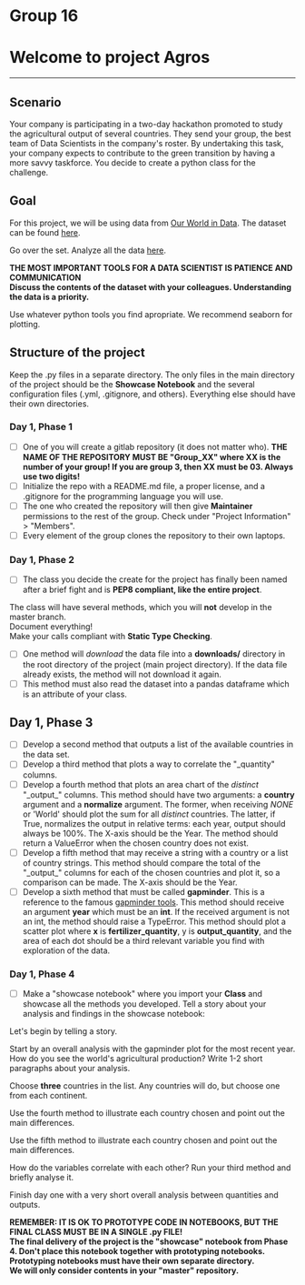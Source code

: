 # Group 16

# Welcome to project Agros
---

## Scenario

Your company is participating in a two-day hackathon promoted to study the agricultural output of several countries. They send your group, the best team of Data Scientists in the company's roster. By undertaking this task, your company expects to contribute to the green transition by having a more savvy taskforce. You decide to create a python class for the challenge.

## Goal

For this project, we will be using data from [Our World in Data](https://ourworldindata.org/). The dataset can be found [here](https://github.com/owid/owid-datasets/blob/master/datasets/Agricultural%20total%20factor%20productivity%20(USDA)/Agricultural%20total%20factor%20productivity%20(USDA).csv).

Go over the set. Analyze all the data [here](https://github.com/owid/owid-datasets/tree/master/datasets/Agricultural%20total%20factor%20productivity%20(USDA)).

<div class="alert alert-danger">
    <b> THE MOST IMPORTANT TOOLS FOR A DATA SCIENTIST IS PATIENCE AND COMMUNICATION</b>
    <br>
    <b> Discuss the contents of the dataset with your colleagues. Understanding the data is a priority. </b>
</div>

Use whatever python tools you find apropriate. We recommend seaborn for plotting.

## Structure of the project

Keep the .py files in a separate directory. The only files in the main directory of the project should be the **Showcase Notebook** and the several configuration files (.yml, .gitignore, and others). Everything else should have their own directories.

### Day 1, Phase 1

- [ ] One of you will create a gitlab repository (it does not matter who). __THE NAME OF THE REPOSITORY MUST BE "Group_XX" where XX is the number of your group! If you are group 3, then XX must be 03. Always use two digits!__
- [ ] Initialize the repo with a README.md file, a proper license, and a .gitignore for the programming language you will use.
- [ ] The one who created the repository will then give __Maintainer__ permissions to the rest of the group. Check under "Project Information" > "Members".
- [ ] Every element of the group clones the repository to their own laptops.

### Day 1, Phase 2

- [ ] The class you decide the create for the project has finally been named after a brief fight and is __PEP8 compliant, like the entire project__.

The class will have several methods, which you will __not__ develop in the master branch.  
Document everything!  
Make your calls compliant with __Static Type Checking__.

- [ ] One method will _download_ the data file into a __downloads/__ directory in the root directory of the project (main project directory). If the data file already exists, the method will not download it again.
- [ ] This method must also read the dataset into a pandas dataframe which is an attribute of your class.

## Day 1, Phase 3

- [ ] Develop a second method that outputs a list of the available countries in the data set.
- [ ] Develop a third method that plots a way to correlate the "\_quantity" columns.
- [ ] Develop a fourth method that plots an area chart of the *distinct* "\_output_" columns. This method should have two arguments: a __country__ argument and a __normalize__ argument. The former, when receiving *NONE* or 'World' should plot the sum for all *distinct* countries. The latter, if True, normalizes the output in relative terms: each year, output should always be 100%. The X-axis should be the Year. The method should return a ValueError when the chosen country does not exist.
- [ ] Develop a fifth method that may receive a string with a country or a list of country strings. This method should compare the total of the "\_output_" columns for each of the chosen countries and plot it, so a comparison can be made. The X-axis should be the Year.
- [ ] Develop a sixth method that must be called __gapminder__. This is a reference to the famous [gapminder tools](https://www.gapminder.org/tools/#$chart-type=bubbles&url=v1). This method should receive an argument __year__ which must be an __int__. If the received argument is not an int, the method should raise a TypeError. This method should plot a scatter plot where __x__ is __fertilizer_quantity__, y is __output_quantity__, and the area of each dot should be a third relevant variable you find with exploration of the data.

### Day 1, Phase 4

- [ ] Make a "showcase notebook" where you import your __Class__ and showcase all the methods you developed. Tell a story about your analysis and findings in the showcase notebook:

Let's begin by telling a story.

Start by an overall analysis with the gapminder plot for the most recent year. How do you see the world's agricultural production? Write 1-2 short paragraphs about your analysis.

Choose **three** countries in the list. Any countries will do, but choose one from each continent.

Use the fourth method to illustrate each country chosen and point out the main differences.

Use the fifth method to illustrate each country chosen and point out the main differences.

How do the variables correlate with each other? Run your third method and briefly analyse it.

Finish day one with a very short overall analysis between quantities and outputs.

<div class="alert alert-danger">
    <b> REMEMBER: IT IS OK TO PROTOTYPE CODE IN NOTEBOOKS, BUT THE FINAL CLASS MUST BE IN A SINGLE .py FILE! </b>
    <br>
    <b> The final delivery of the project is the "showcase" notebook from Phase 4. Don't place this notebook together with prototyping notebooks.</b>
    <br>
    <b> Prototyping notebooks must have their own separate directory.</b>
    <br>
    <b> We will only consider contents in your "master" repository.</b>
</div>